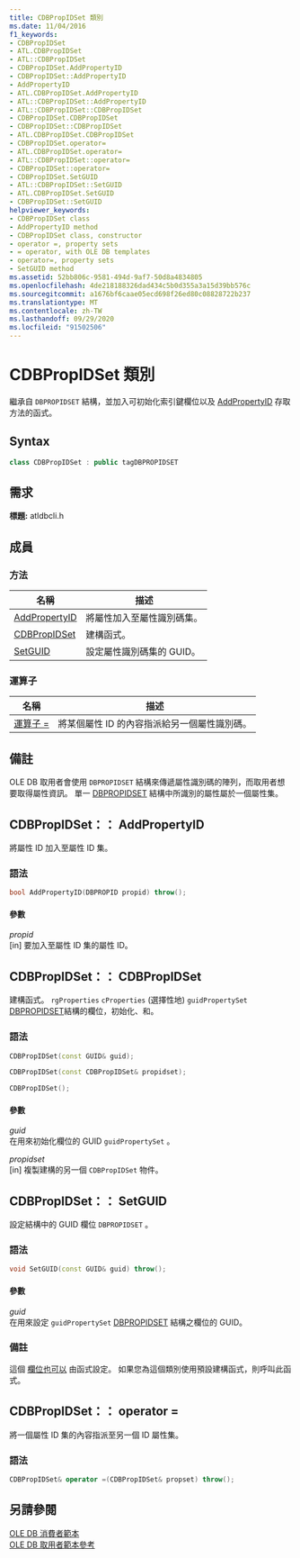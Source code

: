 ```yaml
---
title: CDBPropIDSet 類別
ms.date: 11/04/2016
f1_keywords:
- CDBPropIDSet
- ATL.CDBPropIDSet
- ATL::CDBPropIDSet
- CDBPropIDSet.AddPropertyID
- CDBPropIDSet::AddPropertyID
- AddPropertyID
- ATL.CDBPropIDSet.AddPropertyID
- ATL::CDBPropIDSet::AddPropertyID
- ATL::CDBPropIDSet::CDBPropIDSet
- CDBPropIDSet.CDBPropIDSet
- CDBPropIDSet::CDBPropIDSet
- ATL.CDBPropIDSet.CDBPropIDSet
- CDBPropIDSet.operator=
- ATL.CDBPropIDSet.operator=
- ATL::CDBPropIDSet::operator=
- CDBPropIDSet::operator=
- CDBPropIDSet.SetGUID
- ATL::CDBPropIDSet::SetGUID
- ATL.CDBPropIDSet.SetGUID
- CDBPropIDSet::SetGUID
helpviewer_keywords:
- CDBPropIDSet class
- AddPropertyID method
- CDBPropIDSet class, constructor
- operator =, property sets
- = operator, with OLE DB templates
- operator=, property sets
- SetGUID method
ms.assetid: 52bb806c-9581-494d-9af7-50d8a4834805
ms.openlocfilehash: 4de218188326dad434c5b0d355a3a15d39bb576c
ms.sourcegitcommit: a1676bf6caae05ecd698f26ed80c08828722b237
ms.translationtype: MT
ms.contentlocale: zh-TW
ms.lasthandoff: 09/29/2020
ms.locfileid: "91502506"
---
```

# <a name="cdbpropidset-class"></a>CDBPropIDSet 類別

繼承自 `DBPROPIDSET` 結構，並加入可初始化索引鍵欄位以及 [AddPropertyID](#addpropertyid) 存取方法的函式。

## <a name="syntax"></a>Syntax

```cpp
class CDBPropIDSet : public tagDBPROPIDSET
```

## <a name="requirements"></a>需求

**標題:** atldbcli.h

## <a name="members"></a>成員

### <a name="methods"></a>方法

| 名稱 | 描述 |
|-|-|
|[AddPropertyID](#addpropertyid)|將屬性加入至屬性識別碼集。|
|[CDBPropIDSet](#cdbpropidset)|建構函式。|
|[SetGUID](#setguid)|設定屬性識別碼集的 GUID。|

### <a name="operators"></a>運算子

| 名稱 | 描述 |
|-|-|
|[運算子 =](#op_equal)|將某個屬性 ID 的內容指派給另一個屬性識別碼。|

## <a name="remarks"></a>備註

OLE DB 取用者會使用 `DBPROPIDSET` 結構來傳遞屬性識別碼的陣列，而取用者想要取得屬性資訊。 單一 [DBPROPIDSET](/previous-versions/windows/desktop/ms717981(v=vs.85)) 結構中所識別的屬性屬於一個屬性集。

## <a name="cdbpropidsetaddpropertyid"></a><a name="addpropertyid"></a> CDBPropIDSet：： AddPropertyID

將屬性 ID 加入至屬性 ID 集。

### <a name="syntax"></a>語法

```cpp
bool AddPropertyID(DBPROPID propid) throw();
```

#### <a name="parameters"></a>參數

*propid*<br/>
[in] 要加入至屬性 ID 集的屬性 ID。

## <a name="cdbpropidsetcdbpropidset"></a><a name="cdbpropidset"></a> CDBPropIDSet：： CDBPropIDSet

建構函式。 `rgProperties` `cProperties` (選擇性地) `guidPropertySet` [DBPROPIDSET](/previous-versions/windows/desktop/ms717981(v=vs.85))結構的欄位，初始化、和。

### <a name="syntax"></a>語法

```cpp
CDBPropIDSet(const GUID& guid);

CDBPropIDSet(const CDBPropIDSet& propidset);

CDBPropIDSet();
```

#### <a name="parameters"></a>參數

*guid*<br/>
在用來初始化欄位的 GUID `guidPropertySet` 。

*propidset*<br/>
[in] 複製建構的另一個 `CDBPropIDSet` 物件。

## <a name="cdbpropidsetsetguid"></a><a name="setguid"></a> CDBPropIDSet：： SetGUID

設定結構中的 GUID 欄位 `DBPROPIDSET` 。

### <a name="syntax"></a>語法

```cpp
void SetGUID(const GUID& guid) throw();
```

#### <a name="parameters"></a>參數

*guid*<br/>
在用來設定 `guidPropertySet` [DBPROPIDSET](/previous-versions/windows/desktop/ms717981(v=vs.85)) 結構之欄位的 GUID。

### <a name="remarks"></a>備註

這個 [欄位也可以](#cdbpropidset) 由函式設定。 如果您為這個類別使用預設建構函式，則呼叫此函式。

## <a name="cdbpropidsetoperator-"></a><a name="op_equal"></a> CDBPropIDSet：： operator =

將一個屬性 ID 集的內容指派至另一個 ID 屬性集。

### <a name="syntax"></a>語法

```cpp
CDBPropIDSet& operator =(CDBPropIDSet& propset) throw();
```

## <a name="see-also"></a>另請參閱

[OLE DB 消費者範本](../../data/oledb/ole-db-consumer-templates-cpp.md)<br/>
[OLE DB 取用者範本參考](../../data/oledb/ole-db-consumer-templates-reference.md)
